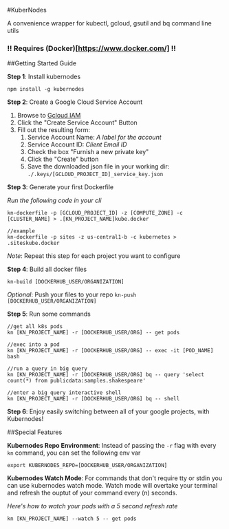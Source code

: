 #KuberNodes

A convenience wrapper for kubectl, gcloud, gsutil and bq command line utils

### !! Requires (Docker)[https://www.docker.com/] !!

##Getting Started Guide

__Step 1__: Install kubernodes
```
npm install -g kubernodes
```
__Step 2__: Create a Google Cloud Service Account

1. Browse to [Gcloud IAM](https://console.cloud.google.com/iam-admin/serviceaccounts/project?project=[PROJECT_NAME])
2. Click the "Create Service Account" Button
3. Fill out the resulting form:
    1. Service Account Name: *A label for the account*
    2. Service Account ID: *Client Email ID*
    3.  Check the box "Furnish a new private key"
    4.  Click the "Create" button
    5. Save the downloaded json file in your working dir: `./.keys/[GCLOUD_PROJECT_ID]_service_key.json`

__Step 3__: Generate your first Dockerfile

*Run the following code in your cli*
```
kn-dockerfile -p [GCLOUD_PROJECT_ID] -z [COMPUTE_ZONE] -c [CLUSTER_NAME] > .[KN_PROJECT_NAME]kube.docker

//example
kn-dockerfile -p sites -z us-central1-b -c kubernetes > .siteskube.docker
```
_Note_: Repeat this step for each project you want to configure

__Step 4__:  Build all docker files
```
kn-build [DOCKERHUB_USER/ORGANIZATION]
```
*Optional*: Push your files to your repo `kn-push [DOCKERHUB_USER/ORGANIZATION]`

__Step 5__: Run some commands
```
//get all k8s pods
kn [KN_PROJECT_NAME] -r [DOCKERHUB_USER/ORG] -- get pods

//exec into a pod
kn [KN_PROJECT_NAME] -r [DOCKERHUB_USER/ORG] -- exec -it [POD_NAME] bash

//run a query in big query
kn [KN_PROJECT_NAME] -r [DOCKERHUB_USER/ORG] bq -- query 'select count(*) from publicdata:samples.shakespeare'

//enter a big query interactive shell
kn [KN_PROJECT_NAME] -r [DOCKERHUB_USER/ORG] bq -- shell
```

__Step 6__: Enjoy easily switching between all of your google projects, with Kubernodes!

##Special Features

__Kubernodes Repo Environment__: Instead of passing the `-r` flag with every `kn` command, you can set the following env var

```
export KUBERNODES_REPO=[DOCKERHUB_USER/ORGANIZATION]
```

__Kubernodes Watch Mode__: For commands that don't require tty or stdin you can use kubernodes watch mode. Watch mode will overtake your terminal and refresh the ouptut of your command every (n) seconds.

*Here's how to watch your pods with a 5 second refresh rate*
```
kn [KN_PROJECT_NAME] --watch 5 -- get pods
```
